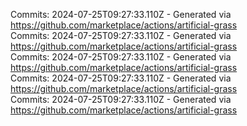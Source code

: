 Commits: 2024-07-25T09:27:33.110Z - Generated via https://github.com/marketplace/actions/artificial-grass
<br>
Commits: 2024-07-25T09:27:33.110Z - Generated via https://github.com/marketplace/actions/artificial-grass
<br>
Commits: 2024-07-25T09:27:33.110Z - Generated via https://github.com/marketplace/actions/artificial-grass
<br>
Commits: 2024-07-25T09:27:33.110Z - Generated via https://github.com/marketplace/actions/artificial-grass
<br>
Commits: 2024-07-25T09:27:33.110Z - Generated via https://github.com/marketplace/actions/artificial-grass
<br>
